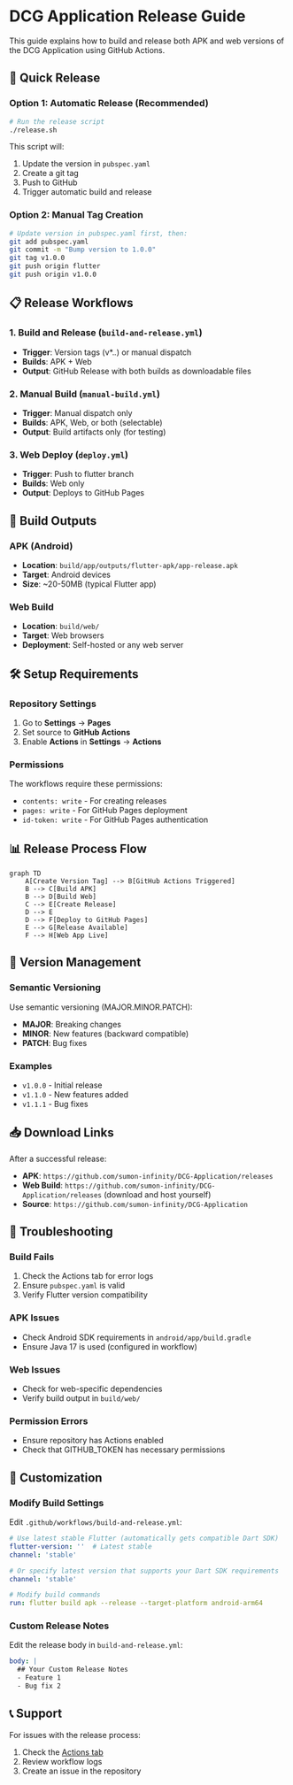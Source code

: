 # DCG Application Release Guide

This guide explains how to build and release both APK and web versions of the DCG Application using GitHub Actions.

## 🚀 Quick Release

### Option 1: Automatic Release (Recommended)
```bash
# Run the release script
./release.sh
```

This script will:
1. Update the version in `pubspec.yaml`
2. Create a git tag
3. Push to GitHub
4. Trigger automatic build and release

### Option 2: Manual Tag Creation
```bash
# Update version in pubspec.yaml first, then:
git add pubspec.yaml
git commit -m "Bump version to 1.0.0"
git tag v1.0.0
git push origin flutter
git push origin v1.0.0
```

## 📋 Release Workflows

### 1. Build and Release (`build-and-release.yml`)
- **Trigger**: Version tags (v*.*.*) or manual dispatch
- **Builds**: APK + Web
- **Output**: GitHub Release with both builds as downloadable files

### 2. Manual Build (`manual-build.yml`)
- **Trigger**: Manual dispatch only
- **Builds**: APK, Web, or both (selectable)
- **Output**: Build artifacts only (for testing)

### 3. Web Deploy (`deploy.yml`)
- **Trigger**: Push to flutter branch
- **Builds**: Web only
- **Output**: Deploys to GitHub Pages

## 📱 Build Outputs

### APK (Android)
- **Location**: `build/app/outputs/flutter-apk/app-release.apk`
- **Target**: Android devices
- **Size**: ~20-50MB (typical Flutter app)

### Web Build
- **Location**: `build/web/`
- **Target**: Web browsers
- **Deployment**: Self-hosted or any web server

## 🛠️ Setup Requirements

### Repository Settings
1. Go to **Settings** → **Pages**
2. Set source to **GitHub Actions**
3. Enable **Actions** in **Settings** → **Actions**

### Permissions
The workflows require these permissions:
- `contents: write` - For creating releases
- `pages: write` - For GitHub Pages deployment
- `id-token: write` - For GitHub Pages authentication

## 📊 Release Process Flow

```mermaid
graph TD
    A[Create Version Tag] --> B[GitHub Actions Triggered]
    B --> C[Build APK]
    B --> D[Build Web]
    C --> E[Create Release]
    D --> E
    D --> F[Deploy to GitHub Pages]
    E --> G[Release Available]
    F --> H[Web App Live]
```

## 🔄 Version Management

### Semantic Versioning
Use semantic versioning (MAJOR.MINOR.PATCH):
- **MAJOR**: Breaking changes
- **MINOR**: New features (backward compatible)
- **PATCH**: Bug fixes

### Examples
- `v1.0.0` - Initial release
- `v1.1.0` - New features added
- `v1.1.1` - Bug fixes

## 📥 Download Links

After a successful release:

- **APK**: `https://github.com/sumon-infinity/DCG-Application/releases`
- **Web Build**: `https://github.com/sumon-infinity/DCG-Application/releases` (download and host yourself)
- **Source**: `https://github.com/sumon-infinity/DCG-Application`

## 🐛 Troubleshooting

### Build Fails
1. Check the Actions tab for error logs
2. Ensure `pubspec.yaml` is valid
3. Verify Flutter version compatibility

### APK Issues
- Check Android SDK requirements in `android/app/build.gradle`
- Ensure Java 17 is used (configured in workflow)

### Web Issues
- Check for web-specific dependencies
- Verify build output in `build/web/`

### Permission Errors
- Ensure repository has Actions enabled
- Check that GITHUB_TOKEN has necessary permissions

## 🔧 Customization

### Modify Build Settings
Edit `.github/workflows/build-and-release.yml`:

```yaml
# Use latest stable Flutter (automatically gets compatible Dart SDK)
flutter-version: ''  # Latest stable
channel: 'stable'

# Or specify latest version that supports your Dart SDK requirements
channel: 'stable'

# Modify build commands
run: flutter build apk --release --target-platform android-arm64
```

### Custom Release Notes
Edit the release body in `build-and-release.yml`:

```yaml
body: |
  ## Your Custom Release Notes
  - Feature 1
  - Bug fix 2
```

## 📞 Support

For issues with the release process:
1. Check the [Actions tab](https://github.com/sumon-infinity/DCG-Application/actions)
2. Review workflow logs
3. Create an issue in the repository
